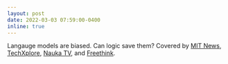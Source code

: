 ```yaml
---
layout: post
date: 2022-03-03 07:59:00-0400
inline: true
---
```


Langauge models are biased. Can logic save them? Covered by [MIT News](https://news.mit.edu/2023/large-language-models-are-biased-can-logic-help-save-them-0303), [TechXplore](https://techxplore.com/news/2023-03-large-language-biased-logic.html), [Nauka TV](https://naukatv.ru/news/tekstovuyu_nejroset_nauchili_dumat_esche_luchshe_chtoby_izbavit_ot_rasizma_i_seksizma), and [Freethink](https://www.freethink.com/robots-ai/ai-language-models-are-biased).